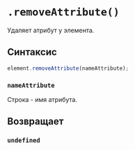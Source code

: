 # `.removeAttribute()`

Удаляет атрибут у элемента.

## Синтаксис

```js
element.removeAttribute(nameAttribute);
```

### `nameAttribute`

Строка - имя атрибута.

## Возвращает

### `undefined`
